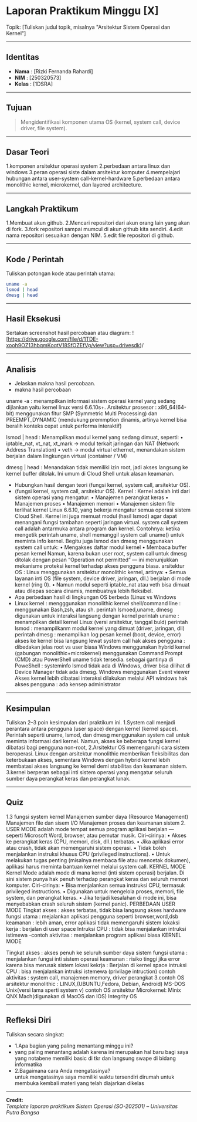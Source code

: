 
# Laporan Praktikum Minggu [X]
Topik: [Tuliskan judul topik, misalnya "Arsitektur Sistem Operasi dan Kernel"]

---

## Identitas
- **Nama**  : [Rizki Fernanda Rahardi]  
- **NIM**   : [250320573]  
- **Kelas** : [1DSRA]

---

## Tujuan  
> Mengidentifikasi komponen utama OS (kernel, system call, device driver, file system).

---

## Dasar Teori
1.komponen arsitektur operasi system
2.perbedaan antara linux dan windows
3.peran operasi siste dalam arsitektur komputer
4.mempelajari hubungan antara user-system call-kernel-hardware
5.perbedaan antara monolithic kernel, microkernel, dan layered architecture.

---

## Langkah Praktikum
1.Membuat akun github.
2.Mencari repositori dari akun orang lain yang akan di fork.
3.fork repositori sampai mumcul di akun github kita sendiri.
4.edit nama repositori sesuaikan dengan NIM.
5.edit file repositori di github.

---

## Kode / Perintah
Tuliskan potongan kode atau perintah utama:
```bash
uname -a
lsmod | head
dmesg | head
```

---

## Hasil Eksekusi
Sertakan screenshot hasil percobaan atau diagram:
![https://drive.google.com/file/d/1TDE-xooh9OZ13hbqmKoqtV18SfOZEfVg/view?usp=drivesdk)/

---

## Analisis
- Jelaskan makna hasil percobaan.
- makna hasil percobaan

uname -a :
menampilkan informasi sistem operasi kernel yang sedang dijlankan yaitu kernel linux versi 6.6.10s+.
Arsitektur prosesor : x86_64(64-bit)
menggunakan fitur SMP (Symmetric Multi Processing) dan PREEMPT_DYNAMIC (mendukung premmption dinamis, artinya kernel bisa beralih konteks cepat untuk performa interaktif)

lsmod | head : Menampilkan modul kernel yang sedang dimuat, seperti: • iptable_nat, xt_nat, xt_mark → modul terkait jaringan dan NAT (Network Address Translation) • veth → modul virtual ethernet, menandakan sistem berjalan dalam lingkungan virtual (container / VM)

dmesg | head : Menandakan tidak memiliki izin root, jadi akses langsung ke kernel buffer ditolak. Ini umum di Cloud Shell untuk alasan keamanan.  
- Hubungkan hasil dengan teori (fungsi kernel, system call, arsitektur OS).
- (fungsi kernel, system call, arsitektur OS).
Kernel : Kernel adalah inti dari sistem operasi yang mengatur: • Manajemen perangkat keras • Manajemen proses • Manajemen memori • Manajemen sistem file terlihat kernel Linux 6.6.10, yang bekerja mengatur semua operasi sistem Cloud Shell. Kernel ini juga memuat modul (hasil lsmod) agar dapat menangani fungsi tambahan seperti jaringan virtual.
system call system call adalah antarmuka antara program dan kernel. Contohnya: ketika mengetik perintah uname, shell memanggil system call uname() untuk meminta info kernel. Begitu juga lsmod dan dmesg menggunakan system call untuk: • Mengakses daftar modul kernel • Membaca buffer pesan kernel Namun, karena bukan user root, system call untuk dmesg ditolak dengan pesan “Operation not permitted” — ini menunjukkan mekanisme proteksi kernel terhadap akses pengguna biasa.
arsitektur OS : Linux menggunakan arsitektur monolithic kernel, artinya: • Semua layanan inti OS (file system, device driver, jaringan, dll.) berjalan di mode kernel (ring 0). • Namun modul seperti iptable_nat atau veth bisa dimuat atau dilepas secara dinamis, membuatnya lebih fleksibel.  
- Apa perbedaan hasil di lingkungan OS berbeda (Linux vs Windows
- Linux
kernel : mengggunakan monolithic kernel
shell/command line : menggunakan Bash,zsh, atau sh. perintah lsmoed,uname, dmesg digunakan untuk interaksi langsung dengan kernel
perintah uname : menampilkan detail kernel Linux (versi arsitektur, tanggal buld)
perintah lsmod : menampilkanm modul kernel yang dimuat (driver, jaringan, dll)
perintah dmesg : menampilkan log pesan kernel (boot, device, error)
akses ke kernel bisa langsung lewat system call
hak akses pengguna : dibedakan jelas root vs user biasa
Windows
menggunakan hybrid kernel (gabungan monolithic+microkernel)
menggunakan Command Prompt (CMD) atau PowerShell
uname tidak tersedia. sebagai gantinya di PoweShell : systeminfo
lsmod tidak ada di Windows, driver bisa dilihat di Device Manager
tidak ada dmesg. Windows menggunakan Event viewer
Akses kernel lebih dibatasi interaksi dilakukan melalui API windows
hak akses pengguna : ada kensep administrator

---

## Kesimpulan
Tuliskan 2–3 poin kesimpulan dari praktikum ini.
1.System call menjadi perantara antara pengguna (user space) dengan kernel (kernel space). Perintah seperti uname, lsmod, dan dmesg menggunakan system call untuk meminta informasi dari kernel. Namun, akses ke beberapa fungsi kernel dibatasi bagi pengguna non-root,
2.Arsitektur OS memengaruhi cara sistem beroperasi. Linux dengan arsitektur monolithic memberikan fleksibilitas dan keterbukaan akses, sementara Windows dengan hybrid kernel lebih membatasi akses langsung ke kernel demi stabilitas dan keamanan sistem.
3.kernel berperan sebagai inti sistem operasi yang mengatur seluruh sumber daya perangkat keras dan perangkat lunak.

---

## Quiz
1.3 fungsi system kernel
   Manajemen sumber daya (Resource Management)
   Manajemen file dan sisem I/O
   Manajemen proses dan keamanan sistem
2. USER MODE
 adalah mode tempat semua program aplikasi berjalan — seperti Microsoft Word, browser, atau pemutar musik. Ciri-cirinya: •      Akses ke perangkat keras (CPU, memori, disk, dll.) terbatas. • Jika aplikasi error atau crash, tidak akan memengaruhi sistem operasi. • Tidak boleh menjalankan instruksi khusus CPU (privileged instructions). • Untuk melakukan tugas penting (misalnya membaca file atau mencetak dokumen), aplikasi harus meminta bantuan kernel melalui system call.
KERNEL MODE Kernel Mode adalah mode di mana kernel (inti sistem operasi) berjalan. Di sini sistem punya hak penuh terhadap perangkat keras dan seluruh memori komputer. Ciri-cirinya: • Bisa menjalankan semua instruksi CPU, termasuk privileged instructions. • Digunakan untuk mengelola proses, memori, file system, dan perangkat keras. • Jika terjadi kesalahan di mode ini, bisa menyebabkan crash seluruh sistem (kernel panic).
PERBEDAAN USER MODE
Tingkat akses : akses terbatas, tidak bisa langsung akses hardware
fungsi utama : mejalankan aplikasi pengguna seperti browser,word,dsb
keamanan : lebih aman, error aplikasi tidak memengaruhi sistem
lokaksi kerja : berjalan di user space
Intruksi CPU : tidak bisa menjalankan intruksi istimewa -contoh aktivitas : menjalankan program aplikasi biasa
KERNEL MODE

Tingkat akses : akses penuh ke seluruh sumber daya sistem
fungsi utama : menjalankan fungsi inti sistem operasi
keamanan : risiko tinggi jika error karena bisa merusak sistem
lokasi kekrja : Berjalan di kernel space
intruksi CPU : bisa menjalankan intruksi istemewa (privilage intruction)
contoh aktivitas : system call, manajemen memory, driver perangkat
3.contoh OS arsitektur monolithic :
LINUX,(UBUNTU,Fedora, Debian, Android)
MS-DOS
Unix(versi lama sperti system v) contoh OS arsitektur Microkernel:
Minix
QNX
Mach(digunakan di MacOS dan IOS)
Integrity OS 

---

## Refleksi Diri
Tuliskan secara singkat:
- 1.Apa bagian yang paling menantang minggu ini?
-  yang paling menantang adalah karena ini merupakan hal baru bagi saya yang notabene memiliki basic di tkr dan langsung swape di bidang informatika
- 2.Bagaimana cara Anda mengatasinya?  
untuk mengatasinya saya memiliki waktu tersendiri dirumah untuk membuka kembali materi yang telah diajarkan dikelas
---

**Credit:**  
_Template laporan praktikum Sistem Operasi (SO-202501) – Universitas Putra Bangsa_
